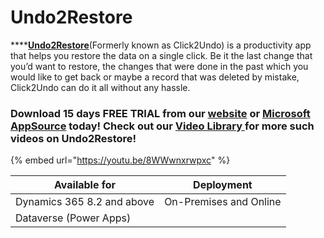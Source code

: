 # Undo2Restore

****[**Undo2Restore**](https://www.inogic.com/product/productivity-apps/undo-restore-recover-deleted-dynamics-365-crm-records)(Formerly known as Click2Undo) is a productivity app that helps you restore the data on a single click. Be it the last change that you’d want to restore, the changes that were done in the past which you would like to get back or maybe a record that was deleted by mistake, Click2Undo can do it all without any hassle.

### Download 15 days FREE TRIAL from our [website](https://www.inogic.com/product/productivity-apps/undo-restore-recover-deleted-dynamics-365-crm-records) or [Microsoft AppSource](https://appsource.microsoft.com/en-us/product/dynamics-365/inogic.undo-restore-deleted-dynamics-365-records?tab=Overview) today! Check out our [Video Library ](https://www.youtube.com/channel/UCM4V7ousgLSu1hbOEv4DUuQ?sub\_confirmation=1)for more such videos on Undo2Restore!

{% embed url="https://youtu.be/8WWwnxrwpxc" %}

| Available for              | Deployment             |
| -------------------------- | ---------------------- |
| Dynamics 365 8.2 and above | On-Premises and Online |
| Dataverse (Power Apps)     |                        |
